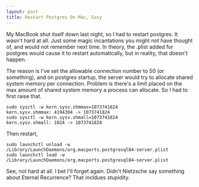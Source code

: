 ```yaml
---
layout: post
title: Restart Postgres On Mac, Easy
---
```


My MacBook shut itself down last night, so I had to restart
postgres. It wasn't hard at all. Just some magic incantations you
might not have thought of, and would not remember next time. In
theory, the .plist added for postgres would cause it to restart
automatically, but in reality, that doesn't happen.

The reason is I've set the allowable connection number to 50 (or
something), and on postgres startup, the server would try to allocate
shared system memory per connection. Problem is there's a limit placed
on the max amount of shared system memory a process can allocate. So
I had to first raise that.

    sudo sysctl -w kern.sysv.shmmax=1073741824
    kern.sysv.shmmax: 4194304 -> 1073741824
    sudo sysctl -w kern.sysv.shmall=1073741824
    kern.sysv.shmall: 1024 -> 1073741824

Then restart,

    sudo launchctl unload -w /Library/LaunchDaemons/org.macports.postgresql84-server.plist
    sudo launchctl load -w /Library/LaunchDaemons/org.macports.postgresql84-server.plist


See, not hard at all. I bet I'll forget again. Didn't Nietzsche say
something about Eternal Recurrence? That incldues stupidity.
